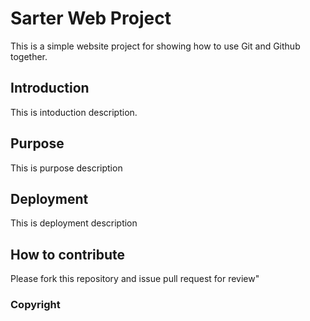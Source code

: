 # Sarter Web Project 

This is a simple website project for showing how to use Git and Github together.

## Introduction

This is intoduction description. 

## Purpose

This is purpose description 

## Deployment 

This is deployment description

## How to contribute

Please fork this repository and issue pull request for review" 

### Copyright 